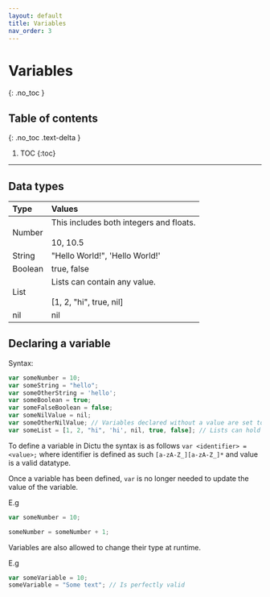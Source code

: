 ```yaml
---
layout: default
title: Variables
nav_order: 3
---
```


# Variables
{: .no_toc }

## Table of contents
{: .no_toc .text-delta }

1. TOC
{:toc}

---
## Data types

| Type         | Values                                                         |
|:-------------|:---------------------------------------------------------------|
| Number       | This includes both integers and floats. <br/><br/>10, 10.5     |
| String       | "Hello World!", 'Hello World!'                                 |
| Boolean      | true, false                                                    |
| List         | Lists can contain any value. <br/><br/>[1, 2, "hi", true, nil] |
| nil          | nil                                                            |

## Declaring a variable

Syntax:
```js
var someNumber = 10;
var someString = "hello";
var someOtherString = 'hello';
var someBoolean = true;
var someFalseBoolean = false;
var someNilValue = nil;
var someOtherNilValue; // Variables declared without a value are set to nil
var someList = [1, 2, "hi", 'hi', nil, true, false]; // Lists can hold any value
```

To define a variable in Dictu the syntax is as follows `var <identifier> = <value>;` where identifier
is defined as such `[a-zA-Z_][a-zA-Z_]*` and value is a valid datatype.

Once a variable has been defined, `var` is no longer needed to update the value of the variable.

E.g
```js
var someNumber = 10;

someNumber = someNumber + 1;
```

Variables are also allowed to change their type at runtime.

E.g
```js
var someVariable = 10;
someVariable = "Some text"; // Is perfectly valid
```
